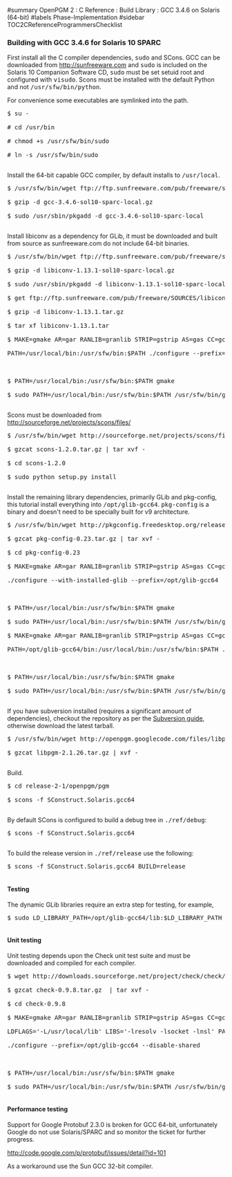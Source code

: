 ﻿#summary OpenPGM 2 : C Reference : Build Library : GCC 3.4.6 on Solaris (64-bit)
#labels Phase-Implementation
#sidebar TOC2CReferenceProgrammersChecklist
### Building with GCC 3.4.6 for Solaris 10 SPARC ###
First install all the C compiler dependencies, <tt>sudo</tt> and SCons.  GCC can be downloaded from http://sunfreeware.com and <tt>sudo</tt> is included on the Solaris 10 Companion Software CD, <tt>sudo</tt> must be set setuid root and configured with <tt>visudo</tt>.  Scons must be installed with the default Python and not <tt>/usr/sfw/bin/python</tt>.

For convenience some executables are symlinked into the path.
<pre>
$ su -<br>
# cd /usr/bin<br>
# chmod +s /usr/sfw/bin/sudo<br>
# ln -s /usr/sfw/bin/sudo<br>
</pre>
Install the 64-bit capable GCC compiler, by default installs to <tt>/usr/local</tt>.
<pre>
$ /usr/sfw/bin/wget ftp://ftp.sunfreeware.com/pub/freeware/sparc/10/gcc-3.4.6-sol10-sparc-local.gz<br>
$ gzip -d gcc-3.4.6-sol10-sparc-local.gz<br>
$ sudo /usr/sbin/pkgadd -d gcc-3.4.6-sol10-sparc-local<br>
</pre>
Install libiconv as a dependency for GLib, it must be downloaded and built from source as sunfreeware.com do not include 64-bit binaries.
<pre>
$ /usr/sfw/bin/wget ftp://ftp.sunfreeware.com/pub/freeware/sparc/10/libiconv-1.13.1-sol10-sparc-local.gz<br>
$ gzip -d libiconv-1.13.1-sol10-sparc-local.gz<br>
$ sudo /usr/sbin/pkgadd -d libiconv-1.13.1-sol10-sparc-local<br>
$ get ftp://ftp.sunfreeware.com/pub/freeware/SOURCES/libiconv-1.13.1.tar.gz<br>
$ gzip -d libiconv-1.13.1.tar.gz<br>
$ tar xf libiconv-1.13.1.tar<br>
$ MAKE=gmake AR=gar RANLIB=granlib STRIP=gstrip AS=gas CC=gcc CFLAGS='-m64' \<br>
PATH=/usr/local/bin:/usr/sfw/bin:$PATH ./configure --prefix=/usr/local --libdir=/usr/local/lib/sparcv9<br>
<br>
$ PATH=/usr/local/bin:/usr/sfw/bin:$PATH gmake<br>
$ sudo PATH=/usr/local/bin:/usr/sfw/bin:$PATH /usr/sfw/bin/gmake install<br>
</pre>
Scons must be downloaded from http://sourceforge.net/projects/scons/files/
<pre>
$ /usr/sfw/bin/wget http://sourceforge.net/projects/scons/files/scons/1.2.0/scons-1.2.0.tar.gz/download<br>
$ gzcat scons-1.2.0.tar.gz | tar xvf -<br>
$ cd scons-1.2.0<br>
$ sudo python setup.py install<br>
</pre>
Install the remaining library dependencies, primarily GLib and pkg-config, this tutorial install everything into <tt>/opt/glib-gcc64</tt>.  <tt>pkg-config</tt> is a binary and doesn't need to be specially built for v9 architecture.
<pre>
$ /usr/sfw/bin/wget http://pkgconfig.freedesktop.org/releases/pkg-config-0.23.tar.gz<br>
$ gzcat pkg-config-0.23.tar.gz | tar xvf -<br>
$ cd pkg-config-0.23<br>
$ MAKE=gmake AR=gar RANLIB=granlib STRIP=gstrip AS=gas CC=gcc PATH=/usr/local/bin:/usr/sfw/bin:$PATH \<br>
./configure --with-installed-glib --prefix=/opt/glib-gcc64<br>
<br>
$ PATH=/usr/local/bin:/usr/sfw/bin:$PATH gmake<br>
$ sudo PATH=/usr/local/bin:/usr/sfw/bin:$PATH /usr/sfw/bin/gmake install<br>
$ MAKE=gmake AR=gar RANLIB=granlib STRIP=gstrip AS=gas CC=gcc CFLAGS='-m64' LIBS='-lresolv -lsocket -lnsl' \<br>
PATH=/opt/glib-gcc64/bin:/usr/local/bin:/usr/sfw/bin:$PATH ./configure --prefix=/opt/glib-gcc64<br>
<br>
$ PATH=/usr/local/bin:/usr/sfw/bin:$PATH gmake<br>
$ sudo PATH=/usr/local/bin:/usr/sfw/bin:$PATH /usr/sfw/bin/gmake install<br>
</pre>
If you have subversion installed (requires a significant amount of dependencies), checkout the repository as per the [Subversion guide](http://code.google.com/p/openpgm/source/checkout), otherwise download the latest tarball.
<pre>
$ /usr/sfw/bin/wget http://openpgm.googlecode.com/files/libpgm-2.1.26.tar.gz<br>
$ gzcat libpgm-2.1.26.tar.gz | xvf -<br>
</pre>
Build.
<pre>
$ cd release-2-1/openpgm/pgm<br>
$ scons -f SConstruct.Solaris.gcc64<br>
</pre>
By default SCons is configured to build a debug tree in <tt>./ref/debug</tt>:
<pre>
$ scons -f SConstruct.Solaris.gcc64<br>
</pre>
To build the release version in <tt>./ref/release</tt> use the following:
<pre>
$ scons -f SConstruct.Solaris.gcc64 BUILD=release<br>
</pre>

#### Testing ####
The dynamic GLib libraries require an extra step for testing, for example,
<pre>
$ sudo LD_LIBRARY_PATH=/opt/glib-gcc64/lib:$LD_LIBRARY_PATH ./ref/release/pgmrecv<br>
</pre>


#### Unit testing ####
Unit testing depends upon the Check unit test suite and must be downloaded and compiled for each compiler.
<pre>
$ wget http://downloads.sourceforge.net/project/check/check/0.9.8/check-0.9.8.tar.gz/download<br>
$ gzcat check-0.9.8.tar.gz  | tar xvf -<br>
$ cd check-0.9.8<br>
$ MAKE=gmake AR=gar RANLIB=granlib STRIP=gstrip AS=gas CC=gcc CFLAGS='-m64 -I/usr/local/include' \<br>
LDFLAGS='-L/usr/local/lib' LIBS='-lresolv -lsocket -lnsl' PATH=/opt/glib-gcc64/bin:/usr/local/bin:/usr/sfw/bin:$PATH \<br>
./configure --prefix=/opt/glib-gcc64 --disable-shared<br>
<br>
$ PATH=/usr/local/bin:/usr/sfw/bin:$PATH gmake<br>
$ sudo PATH=/usr/local/bin:/usr/sfw/bin:$PATH /usr/sfw/bin/gmake install<br>
</pre>


#### Performance testing ####
Support for Google Protobuf 2.3.0 is broken for GCC 64-bit, unfortunately Google do not use Solaris/SPARC and so monitor the ticket for further progress.

http://code.google.com/p/protobuf/issues/detail?id=101

As a workaround use the Sun GCC 32-bit compiler.